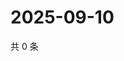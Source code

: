 # 2025-09-10

共 0 条

<!-- BEGIN ZHIHUQUESTIONS -->
<!-- 最后更新时间 Wed Sep 10 2025 01:09:15 GMT+0800 (China Standard Time) -->

<!-- END ZHIHUQUESTIONS -->
